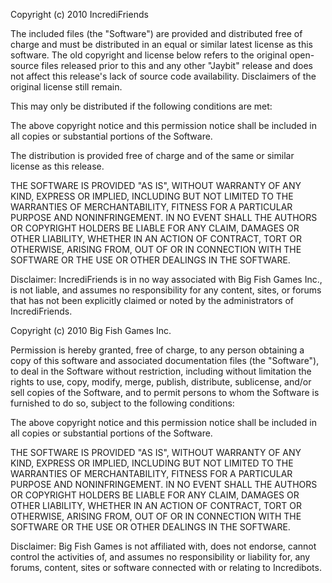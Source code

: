Copyright (c) 2010 IncrediFriends

The included files (the "Software") are provided and distributed free of
charge and must be distributed in an equal or similar latest license as
this software. The old copyright and license below refers to the original
open-source files released prior to this and any other "Jaybit"
release and does not affect this release's lack of source code
availability. Disclaimers of the original license still remain.

This may only be distributed if the following conditions are met:

The above copyright notice and this permission notice shall be included in
all copies or substantial portions of the Software.

The distribution is provided free of charge and of the same or similar
license as this release.

THE SOFTWARE IS PROVIDED "AS IS", WITHOUT WARRANTY OF ANY KIND, EXPRESS OR
IMPLIED, INCLUDING BUT NOT LIMITED TO THE WARRANTIES OF MERCHANTABILITY,
FITNESS FOR A PARTICULAR PURPOSE AND NONINFRINGEMENT. IN NO EVENT SHALL THE
AUTHORS OR COPYRIGHT HOLDERS BE LIABLE FOR ANY CLAIM, DAMAGES OR OTHER
LIABILITY, WHETHER IN AN ACTION OF CONTRACT, TORT OR OTHERWISE, ARISING FROM,
OUT OF OR IN CONNECTION WITH THE SOFTWARE OR THE USE OR OTHER DEALINGS IN
THE SOFTWARE.

Disclaimer: IncrediFriends is in no way associated with Big Fish Games Inc.,
is not liable, and assumes no responsibility for any content, sites, or
forums that has not been explicitly claimed or noted by the administrators of
IncrediFriends.

Copyright (c) 2010 Big Fish Games Inc.

Permission is hereby granted, free of charge, to any person obtaining a copy
of this software and associated documentation files (the "Software"), to deal
in the Software without restriction, including without limitation the rights
to use, copy, modify, merge, publish, distribute, sublicense, and/or sell
copies of the Software, and to permit persons to whom the Software is
furnished to do so, subject to the following conditions:

The above copyright notice and this permission notice shall be included in
all copies or substantial portions of the Software.

THE SOFTWARE IS PROVIDED "AS IS", WITHOUT WARRANTY OF ANY KIND, EXPRESS OR
IMPLIED, INCLUDING BUT NOT LIMITED TO THE WARRANTIES OF MERCHANTABILITY,
FITNESS FOR A PARTICULAR PURPOSE AND NONINFRINGEMENT. IN NO EVENT SHALL THE
AUTHORS OR COPYRIGHT HOLDERS BE LIABLE FOR ANY CLAIM, DAMAGES OR OTHER
LIABILITY, WHETHER IN AN ACTION OF CONTRACT, TORT OR OTHERWISE, ARISING FROM,
OUT OF OR IN CONNECTION WITH THE SOFTWARE OR THE USE OR OTHER DEALINGS IN
THE SOFTWARE.

Disclaimer: Big Fish Games is not affiliated with, does not endorse, cannot 
control the activities of, and assumes no responsibility or liability for, 
any forums, content, sites or software connected with or relating to Incredibots.
